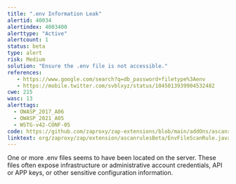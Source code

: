 ```yaml
---
title: ".env Information Leak"
alertid: 40034
alertindex: 4003400
alerttype: "Active"
alertcount: 1
status: beta
type: alert
risk: Medium
solution: "Ensure the .env file is not accessible."
references:
   - https://www.google.com/search?q=db_password+filetype%3Aenv
   - https://mobile.twitter.com/svblxyz/status/1045013939904532482
cwe: 215
wasc: 13
alerttags: 
  - OWASP_2017_A06
  - OWASP_2021_A05
  - WSTG-v42-CONF-05
code: https://github.com/zaproxy/zap-extensions/blob/main/addOns/ascanrulesBeta/src/main/java/org/zaproxy/zap/extension/ascanrulesBeta/EnvFileScanRule.java
linktext: org/zaproxy/zap/extension/ascanrulesBeta/EnvFileScanRule.java
---
```

One or more .env files seems to have been located on the server. These files often expose infrastructure or administrative account credentials, API or APP keys, or other sensitive configuration information. 
